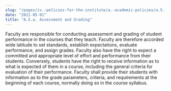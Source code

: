 ```yaml
---
slug: "/pages/iv.-policies-for-the-institute/a.-academic-policies/a.5.-instruction/a.5.a.-assessment-and-grading"
date: "2021-05-01"
title: "A.5.a. Assessment and Grading"
---
```


Faculty are responsible for conducting assessment and grading of student performance in the courses that they teach. Faculty are therefore accorded wide latitude to set standards, establish expectations, evaluate performance, and assign grades. Faculty also have the right to expect a committed and appropriate level of effort and performance from their students. Conversely, students have the right to receive information as to what is expected of them in a course, including the general criteria for evaluation of their performance. Faculty shall provide their students with information as to the grade parameters, criteria, and requirements at the beginning of each course, normally doing so in the course syllabus.
